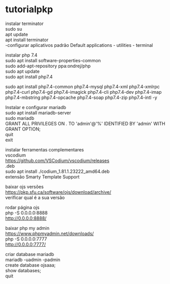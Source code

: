 # tutorialpkp
instalar terminator<br>
sudo su<br>
apt update<br>
apt install terminator<br>
-configurar aplicativos padrão Default applications - utilities - terminal<br>

instalar php 7.4<br>
sudo apt install software-properties-common<br>
sudo add-apt-repository ppa:ondrej/php<br>
sudo apt update<br>
sudo apt install php7.4<br>

sudo apt install php7.4-common php7.4-mysql php7.4-xml php7.4-xmlrpc php7.4-curl php7.4-gd php7.4-imagick php7.4-cli php7.4-dev php7.4-imap php7.4-mbstring php7.4-opcache php7.4-soap php7.4-zip php7.4-intl -y<br>

Instalar e configurar mariadb<br>
sudo apt install mariadb-server<br>
sudo mariadb<br>
GRANT ALL PRIVILEGES ON *.* TO 'admin'@'%' IDENTIFIED BY 'admin' WITH GRANT OPTION;<br>
quit<br>
exit<br>

instalar ferramentas complementares<br>
vscodium<br>
https://github.com/VSCodium/vscodium/releases<br>
.deb<br>
sudo apt install ./codium_1.81.1.23222_amd64.deb<br>
extensão Smarty Template Support<br>

baixar ojs versões<br>
https://pkp.sfu.ca/software/ojs/download/archive/<br>
verificar qual é a sua versão<br>

rodar página ojs<br>
php -S 0.0.0.0:8888<br>
http://0.0.0.0:8888/<br>

baixar php my admin<br>
https://www.phpmyadmin.net/downloads/<br>
php -S 0.0.0.0:7777<br>
http://0.0.0.0:7777/<br>

criar database mariadb<br>
mariadb -uadmin -padmin<br>
create database ojsaaa;<br>
show databases;<br>
quit<br>
